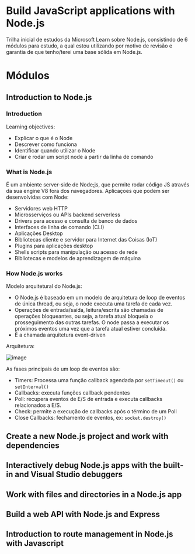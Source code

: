 # Build JavaScript applications with Node.js
Trilha inicial de estudos da Microsoft Learn sobre Node.js, consistindo de 6 módulos para estudo, a qual estou utilizando por motivo de revisão e garantia de que tenho/terei uma base sólida em Node.js. 

# Módulos
## Introduction to Node.js
### Introduction
Learning objectives:
- Explicar o que é o Node
- Descrever como funciona
- Identificar quando utilizar o Node
- Criar e rodar um script node a partir da linha de comando

### What is Node.js
É um ambiente server-side de Node;js, que permite rodar código JS através da sua engine V8 fora dos navegadores. 
Aplicaçoes que podem ser desenvolvidas com Node:
- Servidores web HTTP
- Microsserviços ou APIs backend serverless
- Drivers para acesso e consulta de banco de dados
- Interfaces de linha de comando (CLI)
- Aplicações Desktop
- Bibliotecas cliente e servidor para Internet das Coisas (IoT)
- Plugins para aplicações desktop
- Shells scripts para manipulação ou acesso de rede
- Bibliotecas e modelos de aprendizagem de máquina

### How Node.js works
Modelo arquitetural do Node.js: 
- O Node.js é baseado em um modelo de arquitetura de loop de eventos de única thread, ou seja, o node executa uma tarefa de cada vez.
- Operações de entrada/saída, leitura/escrita são chamadas de operações bloqueantes, ou seja, a tarefa atual bloqueia o prosseguimento das outras tarefas. O node passa a executar os próximos eventos uma vez que a tarefa atual estiver concluída.
- É a chamada arquitetura event-driven

Arquitetura:

![image](https://user-images.githubusercontent.com/67758151/226448865-bc2cf562-f9a2-481f-acbb-0ad385ebb2d2.png)


As fases principais de um loop de eventos são:
- Timers: Processa uma função callback agendada por `setTimeout()` ou `setInterval()`
- Callbacks: executa funções callback pendentes
- Poll: recupera eventos de E/S de entrada e executa callbacks relacionados a E/S.
- Check: permite a execução de callbacks após o término de um Poll
- Close Callbacks: fechamento de eventos, ex: `socket.destroy()`



## Create a new Node.js project and work with dependencies
## Interactively debug Node.js apps with the built-in and Visual Studio debuggers
## Work with files and directories in a Node.js app
## Build a web API with Node.js and Express
## Introduction to route management in Node.js with Javascript 
